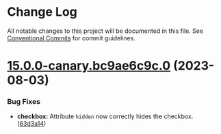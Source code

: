 # Change Log

All notable changes to this project will be documented in this file.
See [Conventional Commits](https://conventionalcommits.org) for commit guidelines.

# [15.0.0-canary.bc9ae6c9c.0](https://github.com/material-components/material-components-web/compare/v14.0.0...v15.0.0-canary.bc9ae6c9c.0) (2023-08-03)

### Bug Fixes

* **checkbox:** Attribute `hidden` now correctly hides the checkbox. ([63d3a14](https://github.com/material-components/material-components-web/commit/63d3a146e4ce16867f742ce41b1760da7233ed66))
